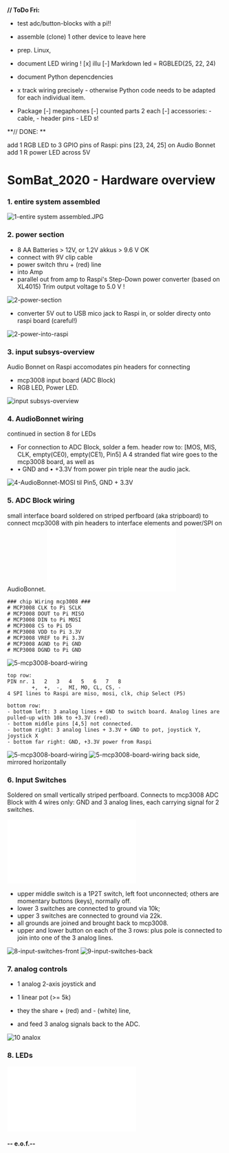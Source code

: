 **// ToDo Fri:**

- test adc/button-blocks with a pi!!

- assemble (clone) 1 other device to leave here
- prep. Linux, 

- document LED wiring ! 
	[x] illu
	[-] Markdown
		led = RGBLED(25, 22, 24)

- document Python depencdencies


- x track wiring precisely - otherwise Python code needs to be adapted for each individual item. 

- Package
	[-] megaphones
	[-] counted parts 2 each
	[-] accessories: 
		- cable, 
		- header pins
		- LED s!







**// DONE: **

add 1 RGB LED to 3 GPIO pins of Raspi: pins [23, 24, 25] on Audio Bonnet
add 1 R power LED across 5V



# SomBat_2020 - Hardware overview


### 1. entire system assembled
 
![1-entire system assembled.JPG](fotos/1-entire-system-assembled.JPG)

### 2. power section

- 8 AA Batteries > 12V, or 1.2V akkus > 9.6 V OK
- connect with 9V clip cable
- power switch thru + (red) line
- into Amp 
- parallel out from amp to Raspi's Step-Down power converter (based on XL4015) Trim output voltage to 5.0 V !

![2-power-section](fotos/2-power-section.JPG)

- converter 5V out to USB mico jack to Raspi in, or solder directy onto raspi board (careful!)

![2-power-into-raspi](fotos/2-power-into-raspi.JPG)



### 3. input subsys-overview

Audio Bonnet on Raspi accomodates pin headers for connecting 
- mcp3008 input board (ADC Block)
- RGB LED, Power LED. 

![input subsys-overview](fotos/3-input-subsys-overview.JPG)

### 4. AudioBonnet wiring

continued in section 8 for LEDs

- For connection to ADC Block, solder a fem. header row to:
[MOS, MIS, CLK, empty(CE0), empty(CE1), Pin5]
A 4 stranded flat wire goes to the mcp3008 board, as well as
- • GND and • +3.3V from power pin triple near the audio jack. 

![4-AudioBonnet-MOSI til Pin5, GND + 3.3V](fotos/4-AudioBonnet.JPG)

### 5. ADC Block wiring

small interface board soldered on striped perfboard (aka stripboard) to connect mcp3008 with pin headers to interface elements and power/SPI on AudioBonnet. 
![ADCblock.pdf](schematics/ADCblock.pdf)

	### chip Wiring mcp3008 ###
	# MCP3008 CLK to Pi SCLK
    # MCP3008 DOUT to Pi MISO
    # MCP3008 DIN to Pi MOSI
    # MCP3008 CS to Pi D5
    # MCP3008 VDD to Pi 3.3V
    # MCP3008 VREF to Pi 3.3V
    # MCP3008 AGND to Pi GND
    # MCP3008 DGND to Pi GND

![5-mcp3008-board-wiring](fotos/5-mcp3008-board-wiring.JPG)

 	top row:
	PIN nr.	1   2   3   4   5   6   7   8		
			+,  +,  -,  MI, MO, CL, CS, -	
	4 SPI lines to Raspi are miso, mosi, clk, chip Select (P5)

	bottom row:
	- bottom left: 3 analog lines + GND to switch board. Analog lines are pulled-up with 10k to +3.3V (red).
	- bottom middle pins [4,5] not connected. 
	- bottom right: 3 analog lines + 3.3V + GND to pot, joystick Y, joystick X
	- bottom far right: GND, +3.3V power from Raspi

![5-mcp3008-board-wiring](fotos/6-mcp3008-board-closeup.JPG)
![5-mcp3008-board-wiring](fotos/7-mcp3008-board-back.JPG)
back side, mirrored horizontally


### 6. Input Switches
Soldered on small vertically striped perfboard. 
Connects to mcp3008 ADC Block with 4 wires only: GND and 3 analog lines, each carrying signal for 2 switches. 

![BUTTONblock.pdf](schematics/BUTTONblock.pdf)

- upper middle switch is a 1P2T switch, left foot unconnected; others are momentary buttons (keys), normally off. 
- lower 3 switches are connected to ground via 10k; 
- upper 3 switches are connected to ground via 22k. 
- all grounds are joined and brought back to mcp3008. 
- upper and lower button on each of the 3 rows: plus pole is connected to join into one of the 3 analog lines. 

![8-input-switches-front](fotos/8-input-switches-front.JPG)
![9-input-switches-back](fotos/9-input-switches-back.JPG)


### 7. analog controls
- 1 analog 2-axis joystick and
- 1 linear pot (>= 5k)

- they the share + (red) and - (white) line, 
- and feed 3 analog signals back to the ADC.

![10 analox](fotos/10-analog-controls.JPG)

### 8. LEDs
![LED/DAC-block-pdf](schematics/LEDblock.pdf)


#### -- e.o.f.--